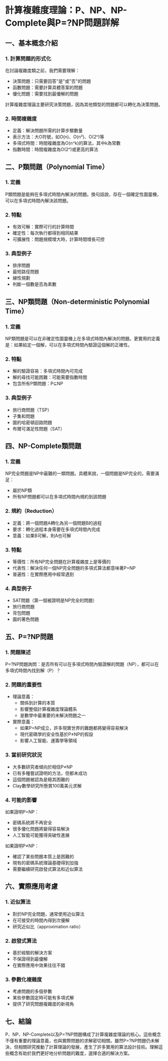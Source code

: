 # 計算複雜度理論：P、NP、NP-Complete與P=?NP問題詳解

## 一、基本概念介紹

### 1. 計算問題的形式化
在討論複雜度類之前，我們需要理解：
- 決策問題：只需要回答"是"或"否"的問題
- 函數問題：需要計算具體答案的問題
- 優化問題：需要找到最優解的問題

計算複雜度理論主要研究決策問題，因為其他類型的問題都可以轉化為決策問題。

### 2. 時間複雜度
- 定義：解決問題所需的計算步驟數量
- 表示方法：大O符號，如O(n)、O(n²)、O(2ⁿ)等
- 多項式時間：時間複雜度為O(n^k)的算法，其中k為常數
- 指數時間：時間複雜度為O(2ⁿ)或更高的算法

## 二、P類問題（Polynomial Time）

### 1. 定義
P類問題是能夠在多項式時間內解決的問題。換句話說，存在一個確定性圖靈機，可以在多項式時間內解決該問題。

### 2. 特點
- 有效可解：實際可行的計算時間
- 確定性：每次執行都得到相同結果
- 可擴展性：問題規模增大時，計算時間增長可控

### 3. 典型例子
- 排序問題
- 最短路徑問題
- 線性規劃
- 判斷一個數是否為素數

## 三、NP類問題（Non-deterministic Polynomial Time）

### 1. 定義
NP類問題是可以在非確定性圖靈機上在多項式時間內解決的問題。更實用的定義是：如果給定一個解，可以在多項式時間內驗證這個解的正確性。

### 2. 特點
- 解的驗證容易：多項式時間內可完成
- 解的尋找可能困難：可能需要指數時間
- 包含所有P類問題：P⊆NP

### 3. 典型例子
- 旅行商問題（TSP）
- 子集和問題
- 圖的哈密頓迴路問題
- 布爾可滿足性問題（SAT）

## 四、NP-Complete類問題

### 1. 定義
NP完全問題是NP中最難的一類問題。具體來說，一個問題是NP完全的，需要滿足：
- 屬於NP類
- 所有NP問題都可以在多項式時間內規約到該問題

### 2. 規約（Reduction）
- 定義：將一個問題A轉化為另一個問題B的過程
- 要求：轉化過程本身需要在多項式時間內完成
- 意義：如果B可解，則A也可解

### 3. 特點
- 等價性：所有NP完全問題在計算複雜度上是等價的
- 代表性：解決任何一個NP完全問題的多項式算法都意味著P=NP
- 普遍性：在實際應用中經常遇到

### 4. 典型例子
- SAT問題（第一個被證明是NP完全的問題）
- 旅行商問題
- 背包問題
- 圖的著色問題

## 五、P=?NP問題

### 1. 問題陳述
P=?NP問題詢問：是否所有可以在多項式時間內驗證解的問題（NP），都可以在多項式時間內找到解（P）？

### 2. 問題的重要性
- 理論意義：
  - 關係到計算的本質
  - 影響整個計算複雜度理論體系
  - 是數學中最重要的未解決問題之一
- 實際意義：
  - 如果P=NP成立，許多現實世界的難題都將變得容易解決
  - 現代密碼學的安全性基於P≠NP的假設
  - 影響人工智能、運籌學等領域

### 3. 當前研究狀況
- 大多數研究者傾向於相信P≠NP
- 已有多種嘗試證明的方法，但都未成功
- 這個問題被認為是極其困難的
- Clay數學研究所懸賞100萬美元求解

### 4. 可能的影響
如果證明P=NP：
- 密碼系統將不再安全
- 很多優化問題將變得容易解決
- 人工智能可能獲得突破性進展

如果證明P≠NP：
- 確認了某些問題本質上是困難的
- 現有的密碼系統理論基礎得到加強
- 需要繼續研究啟發式算法和近似算法

## 六、實際應用考慮

### 1. 近似算法
- 對於NP完全問題，通常使用近似算法
- 在可接受的時間內得到次優解
- 研究近似比（approximation ratio）

### 2. 啟發式算法
- 基於經驗的解決方案
- 不保證得到最優解
- 在實際應用中效果往往不錯

### 3. 參數化複雜度
- 考慮問題的多個參數
- 某些參數固定時可能有多項式解
- 提供了研究問題複雜度的新視角

## 七、結論

P、NP、NP-Complete以及P=?NP問題構成了計算複雜度理論的核心。這些概念不僅有重要的理論意義，也與實際問題的求解密切相關。雖然P=?NP問題仍未解決，但相關研究推動了計算理論的發展，產生了許多實用的算法設計技術。理解這些概念有助於我們更好地分析問題的難度，選擇合適的解決方案。
